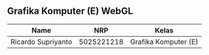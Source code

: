 ## Grafika Komputer (E) WebGL

| Name           | NRP        | Kelas     |
| ---            | ---        | ----------|
| Ricardo Supriyanto | 5025221218 | Grafika Komputer (E) |
